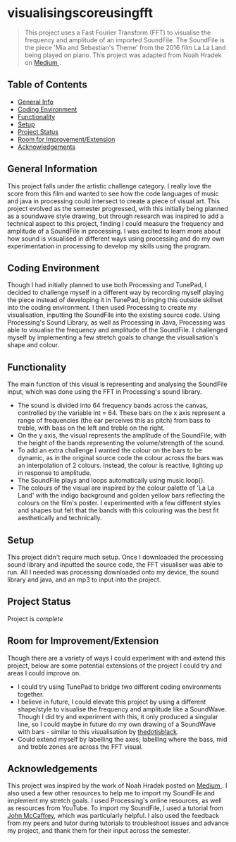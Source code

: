 # visualisingscoreusingfft
> This project uses a Fast Fourier Transform (FFT) to visualise the frequency and amplitude of an imported SoundFile. The SoundFile is the piece 'Mia and Sebastian's Theme' from the 2016 film La La Land being played on piano. This project was adapted from Noah Hradek on [ Medium ](https://medium.com/@noahhradek/making-a-frequency-visualizer-in-processing-e3750c699a7b).
 
## Table of Contents
* [General Info](#general-information)
* [Coding Environment](#Coding-Environment)
* [Functionality](#functionality)
* [Setup](#setup)
* [Project Status](#project-status)
* [Room for Improvement/Extension](#room-for-improvement/extension)
* [Acknowledgements](#acknowledgements)
<!-- * [License](#license) -->


## General Information
This project falls under the artistic challenge category. I really love the score from this film and wanted to see how the code languages of music and java in processing could intersect to create a piece of visual art. This project evolved as the semester progressed, with this initially being planned as a soundwave style drawing, but through research was inspired to add a technical aspect to this project, finding I could measure the frequency and amplitude of a SoundFile in processing. I was excited to learn more about how sound is visualised in different ways using processing and do my own experimentation in processing to develop my skills using the program. 


## Coding Environment
Though I had initially planned to use both Processing and TunePad, I decided to challenge myself in a different way by recording myself playing the piece instead of developing it in TunePad, bringing this outside skillset into the coding environment. I then used Processing to create my visualisation, inputting the SoundFile into the existing source code. Using Processing's Sound Library, as well as Processing in Java, Processing was able to visualise the frequency and amplitude of the SoundFile. I challenged myself by implementing a few stretch goals to change the visualisation's shape and colour.

## Functionality
The main function of this visual is representing and analysing the SoundFile input, which was done using the FFT in Processing's sound library. 
- The sound is divided into 64 frequency bands across the canvas, controlled by the variable int = 64. These bars on the x axis represent a range of frequencies (the ear perceives this as pitch) from bass to treble, with bass on the left and treble on the right.
- On the y axis, the visual represents the amplitude of the SoundFile, with the height of the bands representing the volume/strength of the sound.
- To add an extra challenge I wanted the colour on the bars to be dynamic, as in the original source code the colour across the bars was an interpolation of 2 colours. Instead, the colour is reactive, lighting up in response to amplitude.
- The SoundFile plays and loops automatically using music.loop().
- The colours of the visual are inspired by the colour palette of 'La La Land' with the indigo background and golden yellow bars reflecting the colours on the film's poster. I experimented with a few different styles and shapes but felt that the bands with this colouring was the best fit aesthetically and technically. 

## Setup
This project didn't require much setup. Once I downloaded the processing sound library and inputted the source code, the FFT visualiser was able to run. All I needed was processing downloaded onto my device, the sound library and java, and an mp3 to input into the project. 

## Project Status
Project is _complete_ 


## Room for Improvement/Extension
Though there are a variety of ways I could experiment with and extend this project, below are some potential extensions of the project I could try and areas I could improve on. 
- I could try using TunePad to bridge two different coding environments together.
- I believe in future, I could elevate this project by using a different shape/style to visualise the frequency and amplitude like a SoundWave. Though I did try and experiment with this, it only produced a singular line, so I could maybe in future do my own drawing of a SoundWave with bars - similar to this visualisation by [thedotisblack](https://www.youtube.com/shorts/FSV5qoVCy2g).
- Could extend myself by labelling the axes; labelling where the bass, mid and treble zones are across the FFT visual. 


## Acknowledgements
This project was inspired by the work of Noah Hradek posted on [ Medium ](https://medium.com/@noahhradek/making-a-frequency-visualizer-in-processing-e3750c699a7b). I also used a few other resources to help me to import my SoundFile and implement my stretch goals. I used Processing's online resources, as well as resources from YouTube. To import my SoundFile, I used a tutorial from [John McCaffrey](https://www.youtube.com/watch?v=I6fG1wneXWo), which was particularly helpful. I also used the feedback from my peers and tutor during tutorials to troubleshoot issues and advance my project, and thank them for their input across the semester.  


<!-- Optional -->
<!-- ## License -->
<!-- This project is open source and available under the [... License](). -->
